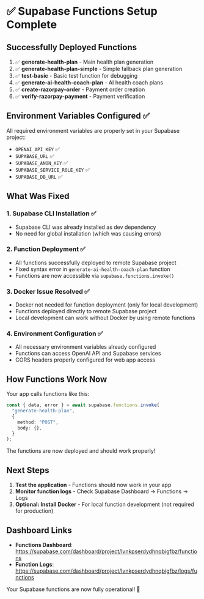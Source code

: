 # ✅ Supabase Functions Setup Complete

## Successfully Deployed Functions

1. ✅ **generate-health-plan** - Main health plan generation
2. ✅ **generate-health-plan-simple** - Simple fallback plan generation
3. ✅ **test-basic** - Basic test function for debugging
4. ✅ **generate-ai-health-coach-plan** - AI health coach plans
5. ✅ **create-razorpay-order** - Payment order creation
6. ✅ **verify-razorpay-payment** - Payment verification

## Environment Variables Configured ✅

All required environment variables are properly set in your Supabase project:

- `OPENAI_API_KEY` ✅
- `SUPABASE_URL` ✅
- `SUPABASE_ANON_KEY` ✅
- `SUPABASE_SERVICE_ROLE_KEY` ✅
- `SUPABASE_DB_URL` ✅

## What Was Fixed

### 1. Supabase CLI Installation ✅

- Supabase CLI was already installed as dev dependency
- No need for global installation (which was causing errors)

### 2. Function Deployment ✅

- All functions successfully deployed to remote Supabase project
- Fixed syntax error in `generate-ai-health-coach-plan` function
- Functions are now accessible via `supabase.functions.invoke()`

### 3. Docker Issue Resolved ✅

- Docker not needed for function deployment (only for local development)
- Functions deployed directly to remote Supabase project
- Local development can work without Docker by using remote functions

### 4. Environment Configuration ✅

- All necessary environment variables already configured
- Functions can access OpenAI API and Supabase services
- CORS headers properly configured for web app access

## How Functions Work Now

Your app calls functions like this:

```typescript
const { data, error } = await supabase.functions.invoke(
  "generate-health-plan",
  {
    method: "POST",
    body: {},
  }
);
```

The functions are now deployed and should work properly!

## Next Steps

1. **Test the application** - Functions should now work in your app
2. **Monitor function logs** - Check Supabase Dashboard → Functions → Logs
3. **Optional: Install Docker** - For local function development (not required for production)

## Dashboard Links

- **Functions Dashboard**: https://supabase.com/dashboard/project/lvnkpserdydhnqbigfbz/functions
- **Function Logs**: https://supabase.com/dashboard/project/lvnkpserdydhnqbigfbz/logs/functions

Your Supabase functions are now fully operational! 🎉
